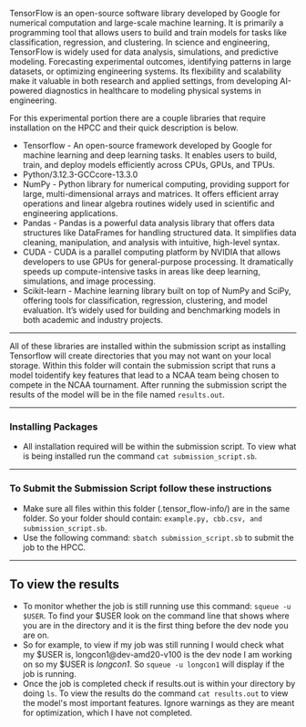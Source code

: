 TensorFlow is an open-source software library developed by Google for numerical computation and large-scale machine learning. It is primarily a programming tool that allows users to build and train models for tasks like classification, regression, and clustering. In science and engineering, TensorFlow is widely used for data analysis, simulations, and predictive modeling. Forecasting experimental outcomes, identifying patterns in large datasets, or optimizing engineering systems. Its flexibility and scalability make it valuable in both research and applied settings, from developing AI-powered diagnostics in healthcare to modeling physical systems in engineering.

For this experimental portion there are a couple libraries that require installation on the HPCC and their quick description is below. 
* Tensorflow - An open-source framework developed by Google for machine learning and deep learning tasks. It enables users to build, train, and deploy models efficiently across CPUs, GPUs, and TPUs.
* Python/3.12.3-GCCcore-13.3.0
* NumPy - Python library for numerical computing, providing support for large, multi-dimensional arrays and matrices. It offers efficient array operations and linear algebra routines widely used in scientific and engineering applications.
* Pandas - Pandas is a powerful data analysis library that offers data structures like DataFrames for handling structured data. It simplifies data cleaning, manipulation, and analysis with intuitive, high-level syntax.
* CUDA - CUDA is a parallel computing platform by NVIDIA that allows developers to use GPUs for general-purpose processing. It dramatically speeds up compute-intensive tasks in areas like deep learning, simulations, and image processing.
* Scikit-learn - Machine learning library built on top of NumPy and SciPy, offering tools for classification, regression, clustering, and model evaluation. It’s widely used for building and benchmarking models in both academic and industry projects.
---
All of these libraries are installed within the submission script as installing Tensorflow will create directories that you may not want on your local storage.
Within this folder will contain the submission script that runs a model toidentify key features that lead to a NCAA team being chosen to compete in the NCAA tournament.
After running the submission script the results of the model will be in the file named ```results.out```.

---
### Installing Packages
* All installation required will be within the submission script. To view what is being installed run the command ```cat submission_script.sb```.
---
### To Submit the Submission Script follow these instructions
* Make sure all files within this folder (.tensor_flow-info/) are in the same folder. So your folder should contain: ```example.py, cbb.csv, and submission_script.sb```.
* Use the following command: ```sbatch submission_script.sb``` to submit the job to the HPCC.
---
## To view the results
* To monitor whether the job is still running use this command: ```squeue -u $USER```. To find your $USER look on the command line that shows where you are in the directory and it is the first thing before the dev node you are on.
* So for example, to view if my job was still running I would check what my $USER is, longcon1@dev-amd20-v100 is the dev node I am working on so my $USER is *longcon1*. So ```squeue -u longcon1``` will display if the job is running. 
* Once the job is completed check if results.out is within your directory by doing ```ls```. To view the results do the command ```cat results.out``` to view the model's most important features. Ignore warnings as they are meant for optimization, which I have not completed.
